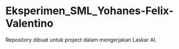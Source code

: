 # Eksperimen_SML_Yohanes-Felix-Valentino
Repository dibuat untuk project dalam mengerjakan Laskar AI.
